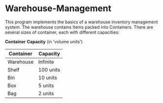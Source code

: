 # Warehouse-Management
This program implements the basics of a warehouse inventory management system. The warehouse contains Items packed into
Containers. There are several sizes of container, each with different capacities:

**Container**  **Capacity** (in 'volume units')

| Container |  Capacity |
|---|---|
| Warehouse |  Infinite |
|  Shelf  |  100 units |
|   Bin | 10 units  |
|  Box  |  5 units |
|   Bag   |  2 units |
